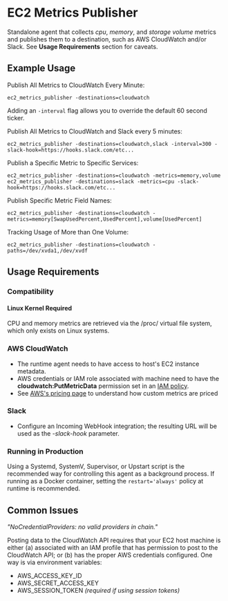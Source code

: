 # EC2 Metrics Publisher

Standalone agent that collects *cpu*, *memory*, and *storage volume* metrics and publishes them to a destination, such as AWS CloudWatch and/or Slack. See **Usage Requirements** section for caveats.

## Example Usage

Publish All Metrics to CloudWatch Every Minute:
```
ec2_metrics_publisher -destinations=cloudwatch
```

Adding an ```-interval``` flag allows you to override the default 60 second ticker.

Publish All Metrics to CloudWatch and Slack every 5 minutes:
```
ec2_metrics_publisher -destinations=cloudwatch,slack -interval=300 -slack-hook=https://hooks.slack.com/etc...
```

Publish a Specific Metric to Specific Services:
```
ec2_metrics_publisher -destinations=cloudwatch -metrics=memory,volume
ec2_metrics_publisher -destinations=slack -metrics=cpu -slack-hook=https://hooks.slack.com/etc...
```

Publish Specific Metric Field Names:
```
ec2_metrics_publisher -destinations=cloudwatch -metrics=memory[SwapUsedPercent,UsedPercent],volume[UsedPercent]
```

Tracking Usage of More than One Volume:
```
ec2_metrics_publisher -destinations=cloudwatch -paths=/dev/xvda1,/dev/xvdf
```

## Usage Requirements

### Compatibility

#### Linux Kernel Required
CPU and memory metrics are retrieved via the /proc/ virtual file system, which only exists on Linux systems.

### AWS CloudWatch

* The runtime agent needs to have access to host's EC2 instance metadata.
* AWS credentials or IAM role associated with machine need to have the **cloudwatch:PutMetricData** permission set in an [IAM policy](http://docs.aws.amazon.com/AmazonCloudWatch/latest/DeveloperGuide/UsingIAM.html).
* See [AWS's pricing page](https://aws.amazon.com/cloudwatch/pricing/) to understand how custom metrics are priced

### Slack

* Configure an Incoming WebHook integration; the resulting URL will be used as the *-slack-hook* parameter.

### Running in Production

Using a Systemd, SystemV, Supervisor, or Upstart script is the recommended way for controlling this agent as a background process. If running as a Docker container, setting the ```restart='always'``` policy at runtime is recommended.

## Common Issues

*"NoCredentialProviders: no valid providers in chain."*

Posting data to the CloudWatch API requires that your EC2 host machine is either (a) associated with an IAM profile that has permission to post to the CloudWatch API; or (b) has the proper AWS credentials configured. One way is via environment variables:

* AWS_ACCESS_KEY_ID
* AWS_SECRET_ACCESS_KEY
* AWS_SESSION_TOKEN *(required if using session tokens)*

